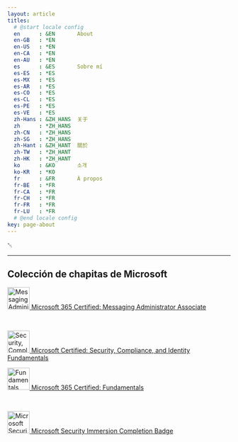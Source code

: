```yaml
---
layout: article
titles:
  # @start locale config
  en      : &EN       About
  en-GB   : *EN
  en-US   : *EN
  en-CA   : *EN
  en-AU   : *EN
  es      : &ES       Sobre mí
  es-ES   : *ES
  es-MX   : *ES
  es-AR   : *ES
  es-CO   : *ES
  es-CL   : *ES
  es-PE   : *ES
  es-VE   : *ES
  zh-Hans : &ZH_HANS  关于
  zh      : *ZH_HANS
  zh-CN   : *ZH_HANS
  zh-SG   : *ZH_HANS
  zh-Hant : &ZH_HANT  關於
  zh-TW   : *ZH_HANT
  zh-HK   : *ZH_HANT
  ko      : &KO       소개
  ko-KR   : *KO
  fr      : &FR       À propos
  fr-BE   : *FR
  fr-CA   : *FR
  fr-CH   : *FR
  fr-FR   : *FR
  fr-LU   : *FR
  # @end locale config
key: page-about
---
```


␀

---

## Colección de chapitas de Microsoft




<!-- Microsoft 365 Certified: Messaging Administrator Associate -->
[<img src="https://learn.microsoft.com/media/learn/certification/badges/microsoft-certified-associate-badge.svg" alt="Messaging Administrator Associate" width="50"/> Microsoft 365 Certified: Messaging Administrator Associate](https://learn.microsoft.com/api/credentials/share/es-es/PatxiAnduezaRodrigo-9836/5AE1D4407EE319F2?sharingId=9ADF64842DEF0B0F)

<br>

<!-- Microsoft Certified: Security, Compliance, and Identity Fundamentals -->
[<img src="https://learn.microsoft.com/media/learn/certification/badges/microsoft-certified-fundamentals-badge.svg?branch=main" alt="Security, Compliance, and Identity Fundamentals" width="50"/> Microsoft Certified: Security, Compliance, and Identity Fundamentals](https://learn.microsoft.com/api/credentials/share/es-es/PatxiAnduezaRodrigo-9836/A3D9C0C6018C1778?sharingId=9ADF64842DEF0B0F)

<!-- Microsoft 365 Certified: Fundamentals -->
[<img src="https://learn.microsoft.com/media/learn/certification/badges/microsoft-certified-fundamentals-badge.svg?branch=main" alt="Fundamentals" width="50"/> Microsoft 365 Certified: Fundamentals](https://learn.microsoft.com/api/credentials/share/es-es/PatxiAnduezaRodrigo-9836/D6A015181F182EA3?sharingId=9ADF64842DEF0B0F)

<br>

<!-- Microsoft Security Immersion Completion Badge -->
[<img src="https://images.credly.com/size/340x340/images/693308cf-f47f-41c0-8e71-0f28e4bc6a52/image.png" alt="Microsoft Security Immersion Completion Badge" width="50"/> Microsoft Security Immersion Completion Badge](https://www.credly.com/badges/5b5b4d52-c859-409c-be33-1c67a989a8ec)